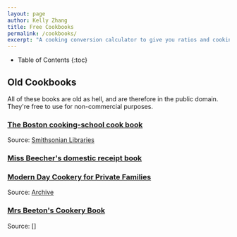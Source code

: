 ```yaml
---
layout: page
author: Kelly Zhang
title: Free Cookbooks
permalink: /cookbooks/
excerpt: "A cooking conversion calculator to give you ratios and cooking times for common foods."
---
```

<style>
input[type=text], input[type=number], select {
  width: 100%;
  padding: 1px 2px;
  <!-- margin: 2px 0; -->
  display: inline-block;
  border: 1px solid #ccc;
  border-radius: 4px;
  box-sizing: border-box;
}
</style>

* Table of Contents
{:toc}

## Old Cookbooks

All of these books are old as hell, and are therefore in the public domain. They're free to use for non-commercial purposes.

### [The Boston cooking-school cook book](/food/cookbooks/boston-cooking-school.pdf)

Source: [Smithsonian Libraries](https://library.si.edu/digital-library/book/bostoncookingsc00farm)

### [Miss Beecher's domestic receipt book](/food/cookbooks/miss-beecher.pdf)

### [Modern Day Cookery for Private Families](/food/cookbooks/modern-cookery.pdf)

Source: [Archive](https://archive.org/details/moderncookeryin00actogoog)

### [Mrs Beeton's Cookery Book](/food/cookbooks/mrs-beeton.pdf)

Source: []
